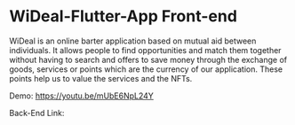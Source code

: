 # WiDeal-Flutter-App Front-end
WiDeal is an online barter application based on mutual aid between individuals. It allows people to find opportunities and match them together without having to search and offers to save money through the exchange of goods, services or points which are the currency of our application. These points help us to value the services and the NFTs.

Demo: https://youtu.be/mUbE6NpL24Y

Back-End Link:
